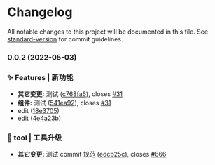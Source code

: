 # Changelog

All notable changes to this project will be documented in this file. See [standard-version](https://github.com/conventional-changelog/standard-version) for commit guidelines.

### 0.0.2 (2022-05-03)


### ✨ Features | 新功能

* **其它变更:** 测试 ([c768fa6](https://github.com/PaulChess/stencil/commit/c768fa646993d4a98c4cfa7e6ce8579173a9e218)), closes [#31](https://github.com/PaulChess/stencil/issues/31)
* **组件:** 测试 ([541ea92](https://github.com/PaulChess/stencil/commit/541ea925d3688cb008e4adfa28927feb2e1d7983)), closes [#31](https://github.com/PaulChess/stencil/issues/31)
* edit ([18e3705](https://github.com/PaulChess/stencil/commit/18e37056cb190a284d423e3860d9838aeb94b952))
* edit ([4e4a23b](https://github.com/PaulChess/stencil/commit/4e4a23b8fdccc054988294cf3001b51d3772d715))


### 🚀 tool | 工具升级

* **其它变更:** 测试 commit 规范 ([edcb25c](https://github.com/PaulChess/stencil/commit/edcb25c4e2a9e2099b457b5bb8179a73e1c707e9)), closes [#666](https://github.com/PaulChess/stencil/issues/666)

